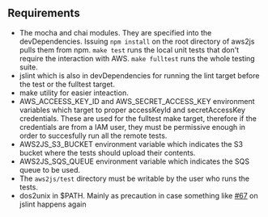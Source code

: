 ## Requirements

 * The mocha and chai modules. They are specified into the devDependencies. Issuing `npm install` on the root directory of aws2js pulls them from npm. `make test` runs the local unit tests that don't require the interaction with AWS. `make fulltest` runs the whole testing suite.
 * jslint which is also in devDependencies for running the lint target before the test or the fulltest target.
 * make utility for easier inteaction.
 * AWS_ACCEESS_KEY_ID and AWS_SECRET_ACCESS_KEY environment variables which target to proper accessKeyId and secretAccessKey credentials. These are used for the fulltest make target, therefore if the credentials are from a IAM user, they must be permissive enough in order to succesfully run all the remote tests.
 * AWS2JS_S3_BUCKET environment variable which indicates the S3 bucket where the tests should upload their contents.
 * AWS2JS_SQS_QUEUE environment variable which indicates the SQS queue to be used.
 * The `aws2js/test` directory must be writable by the user who runs the tests.
 * dos2unix in $PATH. Mainly as precaution in case something like [#67](https://github.com/reid/node-jslint/issues/67) on jslint happens again
